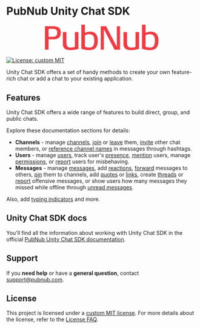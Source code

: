 # PubNub Unity Chat SDK

<p align="center">
  <img src="https://raw.githubusercontent.com/pubnub/rust/master/logo.svg" alt="PubNub" width="300"/>
</p>

[![License: custom MIT](https://img.shields.io/badge/License-MIT-yellow.svg)](https://github.com/pubnub/unreal-engine-chat/LICENSE)

Unity Chat SDK offers a set of handy methods to create your own feature-rich chat or add a chat to your existing application.

## Features

Unity Chat SDK offers a wide range of features to build direct, group, and public chats.

Explore these documentation sections for details:

- **Channels** - manage [channels](https://www.pubnub.com/docs/chat/unity-chat-sdk/build/features/channels/create), [join](https://www.pubnub.com/docs/chat/unity-chat-sdk/build/features/channels/join) or [leave](https://www.pubnub.com/docs/chat/unity-chat-sdk/build/features/channels/leave) them, [invite](https://www.pubnub.com/docs/chat/unity-chat-sdk/build/features/channels/invite) other chat members, or [reference channel names](https://www.pubnub.com/docs/chat/unity-chat-sdk/build/features/channels/references) in messages through hashtags.
- **Users** - manage [users](https://www.pubnub.com/docs/chat/unity-chat-sdk/build/features/users/create), track user's [presence](https://www.pubnub.com/docs/chat/unity-chat-sdk/build/features/users/presence), [mention](https://www.pubnub.com/docs/chat/unity-chat-sdk/build/features/users/mentions) users, manage [permissions](https://www.pubnub.com/docs/chat/unity-chat-sdk/build/features/users/permissions), or [report](https://www.pubnub.com/docs/chat/unity-chat-sdk/build/features/users/moderation) users for misbehaving.
- **Messages** - manage [messages](https://www.pubnub.com/docs/chat/unity-chat-sdk/build/features/messages/send-receive), add [reactions](https://www.pubnub.com/docs/chat/unity-chat-sdk/build/features/messages/reactions), [forward](https://www.pubnub.com/docs/chat/unity-chat-sdk/build/features/messages/forward) messages to others, [pin](https://www.pubnub.com/docs/chat/unity-chat-sdk/build/features/messages/pinned) them to channels, add [quotes](https://www.pubnub.com/docs/chat/unity-chat-sdk/build/features/messages/quotes) or [links](https://www.pubnub.com/docs/chat/unity-chat-sdk/build/features/messages/links), create [threads](https://www.pubnub.com/docs/chat/unity-chat-sdk/build/features/messages/threads) or [report](https://www.pubnub.com/docs/chat/unity-chat-sdk/build/features/messages/moderation) offensive messages, or show users how many messages they missed while offline through [unread messages](https://www.pubnub.com/docs/chat/unity-chat-sdk/build/features/messages/unread).

Also, add [typing indicators](https://www.pubnub.com/docs/chat/unity-chat-sdk/build/features/typing-indicator) and more.

## Unity Chat SDK docs

You'll find all the information about working with Unity Chat SDK in the official [PubNub Unity Chat SDK documentation](https://www.pubnub.com/docs/chat/unity-chat-sdk/overview).

## Support

If you **need help** or have a **general question**, contact [support@pubnub.com](mailto:support@pubnub.com).

## License

This project is licensed under a [custom MIT license](https://github.com/pubnub/unity-chat/blob/master/LICENSE). For more details about the license, refer to the [License FAQ](https://www.pubnub.com/docs/sdks/license-faq).
